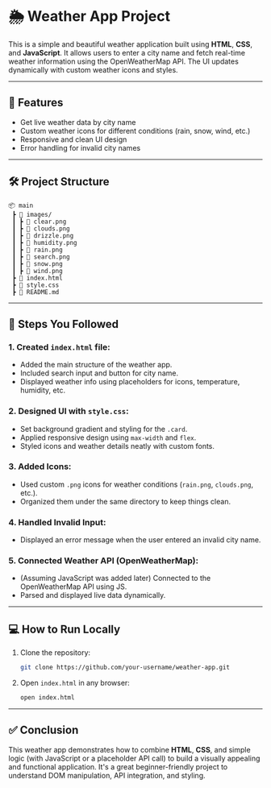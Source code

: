 
# 🌦️ Weather App Project

This is a simple and beautiful weather application built using **HTML**, **CSS**, and **JavaScript**. It allows users to enter a city name and fetch real-time weather information using the OpenWeatherMap API. The UI updates dynamically with custom weather icons and styles.

---

## 🚀 Features

- Get live weather data by city name  
- Custom weather icons for different conditions (rain, snow, wind, etc.)  
- Responsive and clean UI design  
- Error handling for invalid city names  

---

## 🛠️ Project Structure

```
📦 main
 ┣ 📂 images/
 ┃ ┣ 📄 clear.png
 ┃ ┣ 📄 clouds.png
 ┃ ┣ 📄 drizzle.png
 ┃ ┣ 📄 humidity.png
 ┃ ┣ 📄 rain.png
 ┃ ┣ 📄 search.png
 ┃ ┣ 📄 snow.png
 ┃ ┣ 📄 wind.png
 ┣ 📄 index.html
 ┣ 📄 style.css
 ┣ 📄 README.md
```

---

## 📌 Steps You Followed

### 1. Created `index.html` file:
- Added the main structure of the weather app.
- Included search input and button for city name.
- Displayed weather info using placeholders for icons, temperature, humidity, etc.

### 2. Designed UI with `style.css`:
- Set background gradient and styling for the `.card`.
- Applied responsive design using `max-width` and `flex`.
- Styled icons and weather details neatly with custom fonts.

### 3. Added Icons:
- Used custom `.png` icons for weather conditions (`rain.png`, `clouds.png`, etc.).
- Organized them under the same directory to keep things clean.

### 4. Handled Invalid Input:
- Displayed an error message when the user entered an invalid city name.

### 5. Connected Weather API (OpenWeatherMap):
- (Assuming JavaScript was added later) Connected to the OpenWeatherMap API using JS.
- Parsed and displayed live data dynamically.

---

## 💻 How to Run Locally

1. Clone the repository:
   ```bash
   git clone https://github.com/your-username/weather-app.git
   ```

2. Open `index.html` in any browser:
   ```bash
   open index.html
   ```

---

## ✅ Conclusion

This weather app demonstrates how to combine **HTML**, **CSS**, and simple logic (with JavaScript or a placeholder API call) to build a visually appealing and functional application. It's a great beginner-friendly project to understand DOM manipulation, API integration, and styling.
